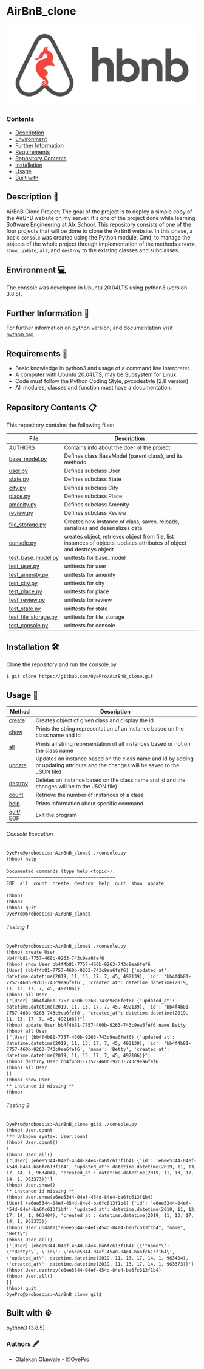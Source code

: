 # AirBnB_clone
![HBnB Logo](./image/hbnb_img.png)


### Contents

- [Description](#Description)
- [Environment](#Environment)
- [Further Information](#Furtherinformation)
- [Requirements](#Requirements)
- [Repository Contents](#FileContents)
- [Installation](#Installation)
- [Usage](#Usage)
- [Built with](#Built-with)

## Description 📃

AirBnB Clone Project; The goal of the project is to deploy a simple copy of the AirBnB website on my server. It's one of the project done while learning Software Engineering at Alx School. This repository consists of one of the four projects that will be done to clone the AirBnB website. In this phase, a basic `console` was created using the Python module, Cmd, to manage the objects of the whole project through implementation of the methods `create`, `show`, `update`, `all`, and `destroy` to the existing classes and subclasses.

## Environment 💻

The console was developed in Ubuntu 20.04LTS using python3 (version 3.8.5).

## Further Information 📑

For further information on python version, and documentation visit [python.org](https://www.python.org/).

## Requirements 📝

- Basic knowledge in python3 and usage of a command line interpreter.
- A computer with Ubuntu 20.04LTS, may be Subsystem for Linux.
- Code must follow the Python Coding Style, pycodestyle (2.8 version)
- All modules, classes and function must have a documentation.

## Repository Contents 📋

This repository contains the following files:

|   **File**   |   **Description**   |
| -------------- | --------------------- |
|[AUTHORS](./AUTHORS) | Contains info about the doer of the project |
|[base_model.py](./models/base_model.py) | Defines class BaseModel (parent class), and its methods |
|[user.py](./models/user.py) | Defines subclass User |
|[state.py](./models/state.py) | Defines subclass State |
|[city.py](./models/city.py)| Defines subclass City |
|[place.py](./models/place.py)| Defines subclass Place |
|[amenity.py](./models/amenity.py) | Defines subclass Amenity |
|[review.py](./models/review.py) | Defines subclass Review |
|[file_storage.py](./models/engine/file_storage.py) | Creates new instance of class, saves, reloads, serializes and deserializes data |
|[console.py](./console.py) | creates object, retrieves object from file, list instances of objects, updates attributes of object and destroys object |
|[test_base_model.py](./tests/test_models/test_base_model.py) | unittests for base_model |
|[test_user.py](./tests/test_models/test_user.py) | unittests for user |
|[test_amenity.py](./tests/test_models/test_amenity.py) | unittests for amenity |
|[test_city.py](./tests/test_models/test_city.py) | unittests for city |
|[test_place.py](./tests/test_models/test_place.py) | unittests for place |
|[test_review.py](./tests/test_models/test_review.py) | unittests for review |
|[test_state.py](./tests/test_models/test_state.py) | unittests for state |
|[test_file_storage.py](./tests/test_models/test_engine/test_file_storage.py) | unittests for file_storage |
|[test_console.py](./tests/test_console.py) | unittests for console |


## Installation 🛠️

Clone the repository and run the console.py
```
$ git clone https://github.com/OyePro/AirBnB_clone.git
```

## Usage 🔧

|   **Method**   |   **Description**   |
| -------------- | --------------------- |
|[create](./console.py) | Creates object of given class and display the id |
|[show](./console.py) | Prints the string representation of an instance based on the class name and id |
|[all](./console.py) | Prints all string representation of all instances based or not on the class name |
|[update](./console.py) | Updates an instance based on the class name and id by adding or updating attribute and the changes will be saved to the JSON file) |
|[destroy](./console.py)| Deletes an instance based on the class name and id and the changes will be to the JSON file) |
|[count](./console.py)| Retrieve the number of instances of a class |
|[help](./console.py)| Prints information about specific command |
|[quit/ EOF](./console.py)| Exit the program

###### Console Execution

```
OyePro@proboscis:~AirBnB_clone$ ./console.py
(hbnb) help

Documented commands (type help <topic>):
========================================
EOF  all  count  create  destroy  help  quit  show  update

(hbnb)
(hbnb)
(hbnb) quit
OyePro@proboscis:~AirBnB_clone$

```


###### Testing 1

```
OyePro@proboscis:~AirBnB_clone$ ./console.py
(hbnb) create User
bb4f4b81-7757-460b-9263-743c9ea6fef6
(hbnb) show User bb4f4b81-7757-460b-9263-743c9ea6fef6
[User] (bb4f4b81-7757-460b-9263-743c9ea6fef6) {'updated_at': datetime.datetime(2019, 11, 13, 17, 7, 45, 492139), 'id': 'bb4f4b81-7757-460b-9263-743c9ea6fef6', 'created_at': datetime.datetime(2019, 11, 13, 17, 7, 45, 492106)}
(hbnb) all User
["[User] (bb4f4b81-7757-460b-9263-743c9ea6fef6) {'updated_at': datetime.datetime(2019, 11, 13, 17, 7, 45, 492139), 'id': 'bb4f4b81-7757-460b-9263-743c9ea6fef6', 'created_at': datetime.datetime(2019, 11, 13, 17, 7, 45, 492106)}"]
(hbnb) update User bb4f4b81-7757-460b-9263-743c9ea6fef6 name Betty
(hbnb) all User
["[User] (bb4f4b81-7757-460b-9263-743c9ea6fef6) {'updated_at': datetime.datetime(2019, 11, 13, 17, 7, 45, 492139), 'id': 'bb4f4b81-7757-460b-9263-743c9ea6fef6', 'name': 'Betty', 'created_at': datetime.datetime(2019, 11, 13, 17, 7, 45, 492106)}"]
(hbnb) destroy User bb4f4b81-7757-460b-9263-743c9ea6fef6
(hbnb) all User
[]
(hbnb) show User
** instance id missing **
(hbnb)

```

###### Testing 2

```
OyePro@proboscis:~AirBnB_clone git$ ./console.py
(hbnb) User.count
*** Unknown syntax: User.count
(hbnb) User.count()
1
(hbnb) User.all()
["[User] (e6ee5344-04ef-454d-84e4-ba6fc613f1b4) {'id': 'e6ee5344-04ef-454d-84e4-ba6fc613f1b4', 'updated_at': datetime.datetime(2019, 11, 13, 17, 14, 1, 963404), 'created_at': datetime.datetime(2019, 11, 13, 17, 14, 1, 963373)}"]
(hbnb) User.show()
** instance id missing **
(hbnb) User.show(e6ee5344-04ef-454d-84e4-ba6fc613f1b4)
[User] (e6ee5344-04ef-454d-84e4-ba6fc613f1b4) {'id': 'e6ee5344-04ef-454d-84e4-ba6fc613f1b4', 'updated_at': datetime.datetime(2019, 11, 13, 17, 14, 1, 963404), 'created_at': datetime.datetime(2019, 11, 13, 17, 14, 1, 963373)}
(hbnb) User.update("e6ee5344-04ef-454d-84e4-ba6fc613f1b4", "name", "Betty")
(hbnb) User.all()
['[User] (e6ee5344-04ef-454d-84e4-ba6fc613f1b4) {\'"name"\': \'"Betty"\', \'id\': \'e6ee5344-04ef-454d-84e4-ba6fc613f1b4\', \'updated_at\': datetime.datetime(2019, 11, 13, 17, 14, 1, 963404), \'created_at\': datetime.datetime(2019, 11, 13, 17, 14, 1, 963373)}']
(hbnb) User.destroy(e6ee5344-04ef-454d-84e4-ba6fc613f1b4)
(hbnb) User.all()
[]
(hbnb) quit
OyePro@proboscis:~AirBnB_clone git$

```

## Built with ⚙️

python3 (3.8.5)

### Authors 🖋️

* Olalekan Okewale - @OyePro

